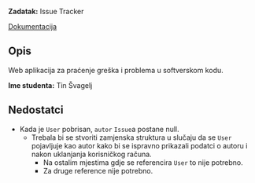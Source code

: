 **Zadatak:** Issue Tracker

[Dokumentacija](https://gaseri.org/hr/nastava/materijali/python-modul-django/#petlje)

## Opis
Web aplikacija za praćenje greška i problema u softverskom kodu.

**Ime studenta:** Tin Švagelj

## Nedostatci

- Kada je `User` pobrisan, `autor` `Issue`a postane null.
  - Trebala bi se stvoriti zamjenska struktura u slučaju da se `User` pojavljuje kao autor kako bi se ispravno prikazali podatci o autoru i nakon uklanjanja korisničkog računa.
    - Na ostalim mjestima gdje se referencira `User` to nije potrebno.
    - Za druge reference nije potrebno.
